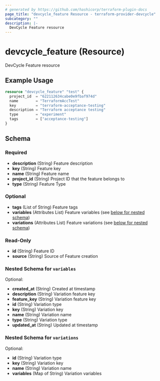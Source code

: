 ```yaml
---
# generated by https://github.com/hashicorp/terraform-plugin-docs
page_title: "devcycle_feature Resource - terraform-provider-devcycle"
subcategory: ""
description: |-
  DevCycle Feature resource
---
```


# devcycle_feature (Resource)

DevCycle Feature resource

## Example Usage

```terraform
resource "devcycle_feature" "test" {
  project_id  = "622112634cabe0e9fbaf974d"
  name        = "TerraformAccTest"
  key         = "terraform-acceptance-testing"
  description = "Terraform acceptance testing"
  type        = "experiment"
  tags        = ["acceptance-testing"]
}
```

<!-- schema generated by tfplugindocs -->
## Schema

### Required

- **description** (String) Feature description
- **key** (String) Feature key
- **name** (String) Feature name
- **project_id** (String) Project ID that the feature belongs to
- **type** (String) Feature Type

### Optional

- **tags** (List of String) Feature tags
- **variables** (Attributes List) Feature variables (see [below for nested schema](#nestedatt--variables))
- **variations** (Attributes List) Feature variations (see [below for nested schema](#nestedatt--variations))

### Read-Only

- **id** (String) Feature ID
- **source** (String) Source of Feature creation

<a id="nestedatt--variables"></a>
### Nested Schema for `variables`

Optional:

- **created_at** (String) Created at timestamp
- **description** (String) Variation feature key
- **feature_key** (String) Variation feature key
- **id** (String) Variation type
- **key** (String) Variation key
- **name** (String) Variation name
- **type** (String) Variation type
- **updated_at** (String) Updated at timestamp


<a id="nestedatt--variations"></a>
### Nested Schema for `variations`

Optional:

- **id** (String) Variation type
- **key** (String) Variation key
- **name** (String) Variation name
- **variables** (Map of String) Variation variables


